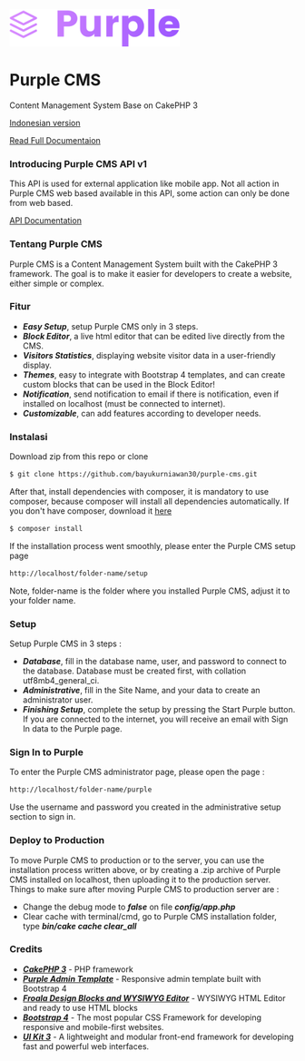 ![Purple CMS](webroot/master-assets/img/purple-logo-small.png?raw=true "Purple CMS")

# Purple CMS

Content Management System Base on CakePHP 3

[Indonesian version](README.id.md)

[Read Full Documentaion](https://bayukurniawan30.github.io/purple-cms/)

### Introducing Purple CMS API v1
This API is used for external application like mobile app. Not all action in Purple CMS web based available in this API, some action can only be done from web based.

[API Documentation](https://documenter.getpostman.com/view/13404470/Tzm8FFSv)

### Tentang Purple CMS
Purple CMS is a Content Management System built with the CakePHP 3 framework. The goal is to make it easier for developers to create a website, either simple or complex.

### Fitur
 - ***Easy Setup***, setup Purple CMS only in 3 steps.
 - ***Block Editor***, a live html editor that can be edited live directly from the CMS.
 - ***Visitors Statistics***, displaying website visitor data in a user-friendly display.
 - ***Themes***, easy to integrate with Bootstrap 4 templates, and can create custom blocks that can be used in the Block Editor!
 - ***Notification***, send notification to email if there is notification, even if installed on localhost (must be connected to internet).
 - ***Customizable***, can add features according to developer needs.

### Instalasi
Download zip from this repo or clone
```sh
$ git clone https://github.com/bayukurniawan30/purple-cms.git
```
After that, install dependencies with composer, it is mandatory to use composer, because composer will install all dependencies automatically. If you don't have composer, download it [here](https://getcomposer.org/)
```sh
$ composer install
```
If the installation process went smoothly, please enter the Purple CMS setup page
```sh
http://localhost/folder-name/setup
```
Note, folder-name is the folder where you installed Purple CMS, adjust it to your folder name.

### Setup
Setup Purple CMS in 3 steps :
 - ***Database***, fill in the database name, user, and password to connect to the database. Database must be created first, with collation utf8mb4_general_ci.
 - ***Administrative***, fill in the Site Name, and your data to create an administrator user.
 - ***Finishing Setup***, complete the setup by pressing the Start Purple button. If you are connected to the internet, you will receive an email with Sign In data to the Purple page.

### Sign In to Purple
To enter the Purple CMS administrator page, please open the page :
```sh
http://localhost/folder-name/purple
```
Use the username and password you created in the administrative setup section to sign in.

### Deploy to Production
To move Purple CMS to production or to the server, you can use the installation process written above, or by creating a .zip archive of Purple CMS installed on localhost, then uploading it to the production server.
Things to make sure after moving Purple CMS to production server are :
 - Change the debug mode to ***false*** on file ***config/app.php***
 - Clear cache with terminal/cmd, go to Purple CMS installation folder, type ***bin/cake cache clear_all***


### Credits
 - [***CakePHP 3***](https://cakephp.org/) - PHP framework
 - [***Purple Admin Template***](https://github.com/BootstrapDash/PurpleAdmin-Free-Admin-Template) - Responsive admin template built with Bootstrap 4
 - [***Froala Design Blocks and 
WYSIWYG Editor***](https://www.froala.com/) - WYSIWYG HTML Editor and ready to use HTML blocks
 - [***Bootstrap 4***](https://getbootstrap.com/) - The most popular CSS Framework for developing responsive and mobile-first websites.
 - [***UI Kit 3***](https://getuikit.com/) - A lightweight and modular front-end framework for developing fast and powerful web interfaces.



